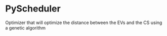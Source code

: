 # PyScheduler
 Optimizer that will optimize the distance between the EVs and the CS using a genetic algorithm
